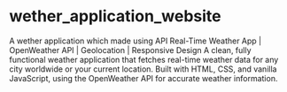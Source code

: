 # wether_application_website
A wether application which made using API
Real-Time Weather App | OpenWeather API | Geolocation | Responsive Design
A clean, fully functional weather application that fetches real-time weather data for any city worldwide or your current location. Built with HTML, CSS, and vanilla JavaScript, using the OpenWeather API for accurate weather information.
